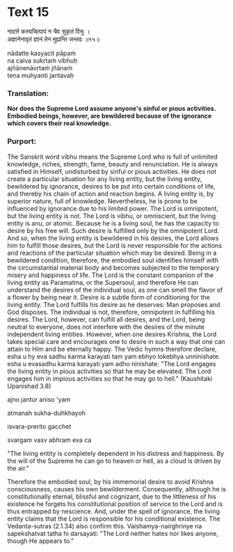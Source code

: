 # Text 15

नादत्ते कस्यचित्पापं न चैव सुकृतं विभुः ।  
अज्ञानेनावृतं ज्ञानं तेन मुह्यन्ति जन्तवः ॥१५॥

nādatte kasyacit pāpaḿ  
na caiva sukṛtaḿ vibhuḥ  
ajñānenāvṛtaḿ jñānaḿ  
tena muhyanti jantavaḥ



### Translation:

**Nor does the Supreme Lord assume anyone's sinful or pious activities. Embodied beings, however, are bewildered because of the ignorance which covers their real knowledge.**

### Purport:

The Sanskrit word vibhu means the Supreme Lord who is full of unlimited knowledge, riches, strength, fame, beauty and renunciation. He is always satisfied in Himself, undisturbed by sinful or pious activities. He does not create a particular situation for any living entity, but the living entity, bewildered by ignorance, desires to be put into certain conditions of life, and thereby his chain of action and reaction begins. A living entity is, by superior nature, full of knowledge. Nevertheless, he is prone to be influenced by ignorance due to his limited power. The Lord is omnipotent, but the living entity is not. The Lord is vibhu, or omniscient, but the living entity is anu, or atomic. Because he is a living soul, he has the capacity to desire by his free will. Such desire is fulfilled only by the omnipotent Lord. And so, when the living entity is bewildered in his desires, the Lord allows him to fulfill those desires, but the Lord is never responsible for the actions and reactions of the particular situation which may be desired. Being in a bewildered condition, therefore, the embodied soul identifies himself with the circumstantial material body and becomes subjected to the temporary misery and happiness of life. The Lord is the constant companion of the living entity as Paramatma, or the Supersoul, and therefore He can understand the desires of the individual soul, as one can smell the flavor of a flower by being near it. Desire is a subtle form of conditioning for the living entity. The Lord fulfills his desire as he deserves: Man proposes and God disposes. The individual is not, therefore, omnipotent in fulfilling his desires. The Lord, however, can fulfill all desires, and the Lord, being neutral to everyone, does not interfere with the desires of the minute independent living entities. However, when one desires Krishna, the Lord takes special care and encourages one to desire in such a way that one can attain to Him and be eternally happy. The Vedic hymns therefore declare, esha u hy eva sadhu karma karayati tam yam ebhyo lokebhya unninishate. esha u evasadhu karma karayati yam adho ninishate: "The Lord engages the living entity in pious activities so that he may be elevated. The Lord engages him in impious activities so that he may go to hell." (Kaushitaki Upanishad 3.8)

ajno jantur aniso 'yam

atmanah sukha-duhkhayoh

isvara-prerito gacchet

svargam vasv abhram eva ca

"The living entity is completely dependent in his distress and happiness. By the will of the Supreme he can go to heaven or hell, as a cloud is driven by the air."

Therefore the embodied soul, by his immemorial desire to avoid Krishna consciousness, causes his own bewilderment. Consequently, although he is constitutionally eternal, blissful and cognizant, due to the littleness of his existence he forgets his constitutional position of service to the Lord and is thus entrapped by nescience. And, under the spell of ignorance, the living entity claims that the Lord is responsible for his conditional existence. The Vedanta-sutras (2.1.34) also confirm this. Vaishamya-nairghrinye na sapekshatvat tatha hi darsayati: "The Lord neither hates nor likes anyone, though He appears to."